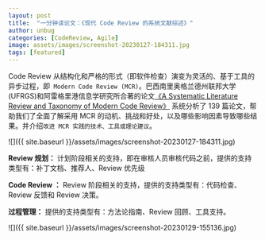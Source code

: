 ```yaml
---
layout: post
title:  "一分钟读论文：《现代 Code Review 的系统文献综述》"
author: unbug
categories: [CodeReview, Agile]
image: assets/images/screenshot-20230127-184311.jpg
tags: [featured]
---
```

Code Review 从结构化和严格的形式（即软件检查）演变为灵活的、基于工具的异步过程，即` Modern Code Review (MCR)`。巴西南里奥格兰德州联邦大学 (UFRGS)和阿雷格里港信息学研究所合著的论文[《A Systematic Literature Review and Taxonomy of Modern Code Review》][paper1-url] 系统分析了 139 篇论文，帮助我们了全面了解采用 MCR 的动机、挑战和好处，以及哪些影响因素导致哪些结果。并介绍`改进 MCR 实践的技术、工具或理论建议`。

![]({{ site.baseurl }}/assets/images/screenshot-20230127-184311.jpg)

**Review 规划：** 计划阶段相关的⽀持，即在审核⼈员审核代码之前，提供的⽀持类型有：补丁⽂档、推荐人、Review 优先级

**Code Review ：** Review 阶段相关的⽀持，提供的⽀持类型有：代码检查、Review 反馈和 Review 决策。

**过程管理：** 提供的⽀持类型有：方法论指南、Review 回顾、工具支持。

![]({{ site.baseurl }}/assets/images/screenshot-20230129-155136.jpg)

[paper1-url]: https://arxiv.org/pdf/2103.08777.pdf 
